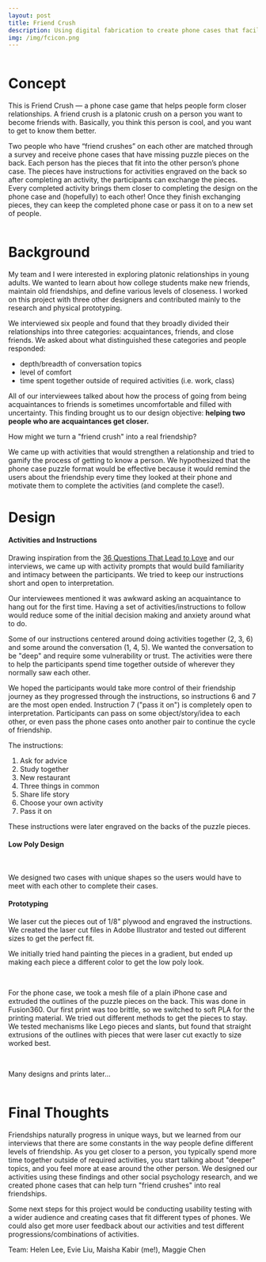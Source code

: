 ```yaml
---
layout: post
title: Friend Crush
description: Using digital fabrication to create phone cases that facilitate friendship.
img: /img/fcicon.png
---
```


<img class="center" src="{{ site.baseurl }}/img/fc1.jpg" alt=""/>

# Concept
This is Friend Crush &mdash; a phone case game that helps people form closer relationships. A friend crush is a platonic crush on a person you want to become friends with. Basically, you think this person is cool, and you want to get to know them better.

Two people who have “friend crushes” on each other are matched through a survey and receive phone cases that have missing puzzle pieces on the back. Each person has the pieces that fit into the other person’s phone case. The pieces have instructions for activities engraved on the back so after completing an activity, the participants can exchange the pieces. Every completed activity brings them closer to completing the design on the phone case and (hopefully) to each other! Once they finish exchanging pieces, they can keep the completed phone case or pass it on to a new set of people.

<img class="center" src="{{ site.baseurl }}/img/fc2.png" alt=""/>

# Background

My team and I were interested in exploring platonic relationships in young adults. We wanted to learn about how college students make new friends, maintain old friendships, and define various levels of closeness. I worked on this project with three other designers and contributed mainly to the research and physical prototyping.

We interviewed six people and found that they broadly divided their relationships into three categories: acquaintances, friends, and close friends. We asked about what distinguished these categories and people responded:
* depth/breadth of conversation topics 
* level of comfort
* time spent together outside of required activities (i.e. work, class)

All of our interviewees talked about how the process of going from being acquaintances to friends is sometimes uncomfortable and filled with uncertainty. This finding brought us to our design objective: **helping two people who are acquaintances get closer.**

How might we turn a "friend crush" into a real friendship?

We came up with activities that would strengthen a relationship and tried to gamify the process of getting to know a person. We hypothesized that the phone case puzzle format would be effective because it would remind the users about the friendship every time they looked at their phone and motivate them to complete the activities (and complete the case!).

# Design

#### Activities and Instructions

Drawing inspiration from the <a href="https://www.nytimes.com/2015/01/11/fashion/no-37-big-wedding-or-small.html" target="blank">36 Questions That Lead to Love</a> and our interviews, we came up with activity prompts that would build familiarity and intimacy between the participants. We tried to keep our instructions short and open to interpretation.

Our interviewees mentioned it was awkward asking an acquaintance to hang out for the first time. Having a set of activities/instructions to follow would reduce some of the initial decision making and anxiety around what to do. 

Some of our instructions centered around doing activities together (2, 3, 6) and some around the conversation (1, 4, 5). We wanted the conversation to be "deep" and require some vulnerability or trust. The activities were there to help the participants spend time together outside of wherever they normally saw each other.

We hoped the participants would take more control of their friendship journey as they progressed through the instructions, so instructions 6 and 7 are the most open ended. Instruction 7 ("pass it on") is completely open to interpretation. Participants can pass on some object/story/idea to each other, or even pass the phone cases onto another pair to continue the cycle of friendship.

The instructions:
1. Ask for advice
2. Study together
3. New restaurant
4. Three things in common
5. Share life story
6. Choose your own activity
7. Pass it on

These instructions were later engraved on the backs of the puzzle pieces. 

#### Low Poly Design

<div class="img_row">
	<img class="col four" src="{{ site.baseurl }}/img/fc3.png" alt=""/>
	<img class="col four" src="{{ site.baseurl }}/img/fc4.png" alt=""/>
</div>

We designed two cases with unique shapes so the users would have to meet with each other to complete their cases.

#### Prototyping
We laser cut the pieces out of 1/8" plywood and engraved the instructions. We created the laser cut files in Adobe Illustrator and tested out different sizes to get the perfect fit.

We initially tried hand painting the pieces in a gradient, but ended up making each piece a different color to get the low poly look.

<div class="img_row">
	<img class="col seven" src="{{ site.baseurl }}/img/fc5.png" alt=""/>
	<img class="col eight" src="{{ site.baseurl }}/img/fc6.jpg" alt=""/>
	<img class="col eight" src="{{ site.baseurl }}/img/fc7.png" alt=""/>
</div>

For the phone case, we took a mesh file of a plain iPhone case and extruded the outlines of the puzzle pieces on the back. This was done in Fusion360. Our first print was too brittle, so we switched to soft PLA for the printing material. We tried out different methods to get the pieces to stay. We tested mechanisms like Lego pieces and slants, but found that straight extrusions of the outlines with pieces that were laser cut exactly to size worked best.

<div class="img_row">
	<img class="col four" src="{{ site.baseurl }}/img/fc8.png" alt=""/>
	<img class="col four" src="{{ site.baseurl }}/img/fc9.png" alt=""/>
	<img class="col three" src="{{ site.baseurl }}/img/fc10.png" alt=""/>
</div>

Many designs and prints later...
<div class="img_row">
	<img class="col three" src="{{ site.baseurl }}/img/fc11.jpg" alt=""/>
</div>

# Final Thoughts

Friendships naturally progress in unique ways, but we learned from our interviews that there are some constants in the way people define different levels of friendship. As you get closer to a person, you typically spend more time together outside of required activities, you start talking about "deeper" topics, and you feel more at ease around the other person. We designed our activities using these findings and other social psychology research, and we created phone cases that can help turn "friend crushes" into real friendships.

Some next steps for this project would be conducting usability testing with a wider audience and creating cases that fit different types of phones. We could also get more user feedback about our activities and test different progressions/combinations of activities.

<img class="center" src="{{ site.baseurl }}/img/fc12.jpg" alt=""/>
<div class="col three caption">
	Team: Helen Lee, Evie Liu, Maisha Kabir (me!), Maggie Chen
</div>